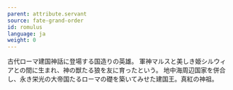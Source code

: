 ```yaml
---
parent: attribute.servant
source: fate-grand-order
id: romulus
language: ja
weight: 0
---
```


古代ローマ建国神話に登場する国造りの英雄。
軍神マルスと美しき姫シルウィアとの間に生まれ、神の獣たる狼を友に育ったという。
地中海周辺国家を併合し、永き栄光の大帝国たるローマの礎を築いてみせた建国王。真紅の神祖。
